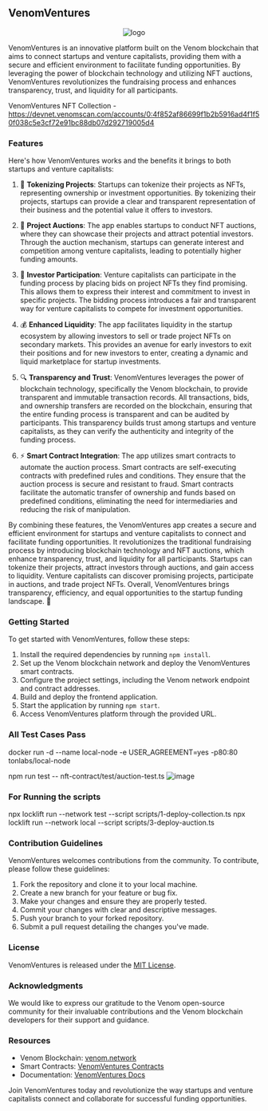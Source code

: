 ## VenomVentures

<p align="center">
  <img src="https://github.com/legendarykamal/VenomVentures/assets/95926324/88e86cb7-0d44-4f4d-a65b-64ab5bf1bd00" alt="logo" />
</p>

VenomVentures is an innovative platform built on the Venom blockchain that aims to connect startups and venture capitalists, providing them with a secure and efficient environment to facilitate funding opportunities. By leveraging the power of blockchain technology and utilizing NFT auctions, VenomVentures revolutionizes the fundraising process and enhances transparency, trust, and liquidity for all participants.

VenomVentures NFT Collection - https://devnet.venomscan.com/accounts/0:4f852af86699f1b2b5916ad4f1f50f038c5e3cf72e91bc88db07d292719005d4

### Features

Here's how VenomVentures works and the benefits it brings to both startups and venture capitalists: 

1. 🚀 **Tokenizing Projects**: Startups can tokenize their projects as NFTs, representing ownership or investment opportunities. By tokenizing their projects, startups can provide a clear and transparent representation of their business and the potential value it offers to investors.

2. 🎯 **Project Auctions**: The app enables startups to conduct NFT auctions, where they can showcase their projects and attract potential investors. Through the auction mechanism, startups can generate interest and competition among venture capitalists, leading to potentially higher funding amounts.

3. 💼 **Investor Participation**: Venture capitalists can participate in the funding process by placing bids on project NFTs they find promising. This allows them to express their interest and commitment to invest in specific projects. The bidding process introduces a fair and transparent way for venture capitalists to compete for investment opportunities.

4. 💰 **Enhanced Liquidity**: The app facilitates liquidity in the startup ecosystem by allowing investors to sell or trade project NFTs on secondary markets. This provides an avenue for early investors to exit their positions and for new investors to enter, creating a dynamic and liquid marketplace for startup investments.

5. 🔍 **Transparency and Trust**: VenomVentures leverages the power of blockchain technology, specifically the Venom blockchain, to provide transparent and immutable transaction records. All transactions, bids, and ownership transfers are recorded on the blockchain, ensuring that the entire funding process is transparent and can be audited by participants. This transparency builds trust among startups and venture capitalists, as they can verify the authenticity and integrity of the funding process.

6. ⚡️ **Smart Contract Integration**: The app utilizes smart contracts to automate the auction process. Smart contracts are self-executing contracts with predefined rules and conditions. They ensure that the auction process is secure and resistant to fraud. Smart contracts facilitate the automatic transfer of ownership and funds based on predefined conditions, eliminating the need for intermediaries and reducing the risk of manipulation.

By combining these features, the VenomVentures app creates a secure and efficient environment for startups and venture capitalists to connect and facilitate funding opportunities. It revolutionizes the traditional fundraising process by introducing blockchain technology and NFT auctions, which enhance transparency, trust, and liquidity for all participants. Startups can tokenize their projects, attract investors through auctions, and gain access to liquidity. Venture capitalists can discover promising projects, participate in auctions, and trade project NFTs. Overall, VenomVentures brings transparency, efficiency, and equal opportunities to the startup funding landscape. 🌟

### Getting Started

To get started with VenomVentures, follow these steps:

1. Install the required dependencies by running `npm install`.
2. Set up the Venom blockchain network and deploy the VenomVentures smart contracts.
3. Configure the project settings, including the Venom network endpoint and contract addresses.
4. Build and deploy the frontend application.
5. Start the application by running `npm start`.
6. Access VenomVentures platform through the provided URL.

### All Test Cases Pass

docker run -d --name local-node -e USER_AGREEMENT=yes -p80:80 tonlabs/local-node

npm run test -- nft-contract/test/auction-test.ts
![image](https://github.com/legendarykamal/VenomVentures/assets/95926324/fa492793-bf22-4df3-ac83-5e3067be86b6)

### For Running the scripts 

npx locklift run --network test --script scripts/1-deploy-collection.ts
npx locklift run --network local --script scripts/3-deploy-auction.ts
### Contribution Guidelines

VenomVentures welcomes contributions from the community. To contribute, please follow these guidelines:

1. Fork the repository and clone it to your local machine.
2. Create a new branch for your feature or bug fix.
3. Make your changes and ensure they are properly tested.
4. Commit your changes with clear and descriptive messages.
5. Push your branch to your forked repository.
6. Submit a pull request detailing the changes you've made.

### License

VenomVentures is released under the [MIT License](LICENSE).

### Acknowledgments

We would like to express our gratitude to the Venom open-source community for their invaluable contributions and the Venom blockchain developers for their support and guidance.

### Resources

- Venom Blockchain: [venom.network](https://venom.network)
- Smart Contracts: [VenomVentures Contracts](https://github.com/venomventures/nft-contract)
- Documentation: [VenomVentures Docs](https://venomventures-docs.com)

Join VenomVentures today and revolutionize the way startups and venture capitalists connect and collaborate for successful funding opportunities.
